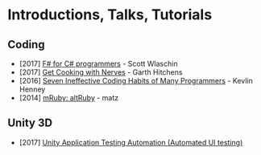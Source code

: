 # Introductions, Talks, Tutorials

## Coding

* [2017] [F# for C# programmers](https://www.youtube.com/watch?v=KPa8Yw_Navk) - Scott Wlaschin
* [2017] [Get Cooking with Nerves](https://www.youtube.com/watch?v=O39ipRsXv3Y) - Garth Hitchens
* [2016] [Seven Ineffective Coding Habits of Many Programmers](https://www.youtube.com/watch?v=ZsHMHukIlJY) - Kevlin Henney
* [2014] [mRuby: altRuby](https://www.youtube.com/watch?v=5FLrKg-b6o8&list=WL&index=2&t=0s) - matz

## Unity 3D

* [2017] [Unity Application Testing Automation (Automated UI testing)](https://www.youtube.com/watch?v=kfPGUShSUy8)